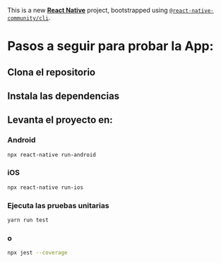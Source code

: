 This is a new [**React Native**](https://reactnative.dev) project, bootstrapped using [`@react-native-community/cli`](https://github.com/react-native-community/cli).




# Pasos a seguir para probar la App:
## Clona el repositorio

## Instala las dependencias

## Levanta el proyecto en:
### Android

```bash
npx react-native run-android
```

### iOS

```bash
npx react-native run-ios
```


### Ejecuta las pruebas unitarias
```bash
yarn run test
```
### o
```bash
npx jest --coverage
```

